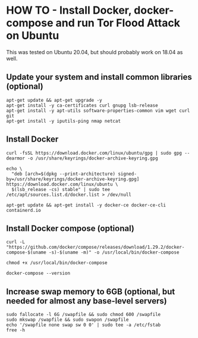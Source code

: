 # HOW TO - Install Docker, docker-compose and run Tor Flood Attack on Ubuntu
This was tested on Ubuntu 20.04, but should probably work on 18.04 as well.

## Update your system and install common libraries (optional)
```shell script
apt-get update && apt-get upgrade -y
apt-get install -y ca-certificates curl gnupg lsb-release
apt-get install -y apt-utils software-properties-common vim wget curl git
apt-get install -y iputils-ping nmap netcat
```

## Install Docker
```shell script
curl -fsSL https://download.docker.com/linux/ubuntu/gpg | sudo gpg --dearmor -o /usr/share/keyrings/docker-archive-keyring.gpg

echo \
  "deb [arch=$(dpkg --print-architecture) signed-by=/usr/share/keyrings/docker-archive-keyring.gpg] https://download.docker.com/linux/ubuntu \
  $(lsb_release -cs) stable" | sudo tee /etc/apt/sources.list.d/docker.list > /dev/null

apt-get update && apt-get install -y docker-ce docker-ce-cli containerd.io
```

## Install Docker compose (optional)
```shell script
curl -L "https://github.com/docker/compose/releases/download/1.29.2/docker-compose-$(uname -s)-$(uname -m)" -o /usr/local/bin/docker-compose

chmod +x /usr/local/bin/docker-compose

docker-compose --version
```

## Increase swap memory to 6GB (optional, but needed for almost any base-level servers)
```shell script
sudo fallocate -l 6G /swapfile && sudo chmod 600 /swapfile
sudo mkswap /swapfile && sudo swapon /swapfile
echo '/swapfile none swap sw 0 0' | sudo tee -a /etc/fstab
free -h
```
